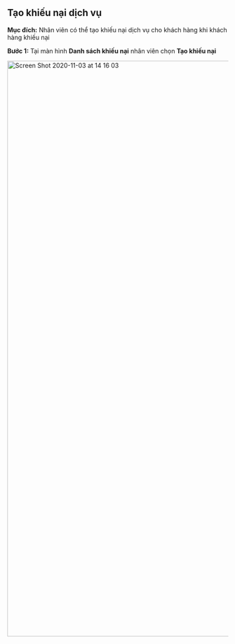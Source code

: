 ## Tạo khiếu nại dịch vụ

**Mục đích:** Nhân viên có thể tạo khiếu nại dịch vụ cho khách hàng khi khách hàng khiếu nại

**Bước 1:** Tại màn hình **Danh sách khiếu nại** nhân viên chọn **Tạo khiếu nại**

<img width="1313" alt="Screen Shot 2020-11-03 at 14 16 03" src="https://prnt.sc/w53f7l">


